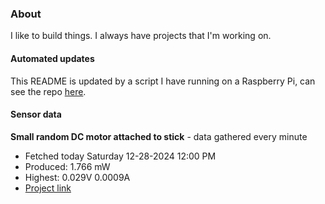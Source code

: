 ### About
I like to build things. I always have projects that I'm working on.

#### Automated updates
This README is updated by a script I have running on a Raspberry Pi, can see the repo [here](https://github.com/jdc-cunningham/raspi-git-repo-updater).

#### Sensor data


**Small random DC motor attached to stick** - data gathered every minute
- Fetched today Saturday 12-28-2024 12:00 PM
- Produced: 1.766 mW
- Highest: 0.029V 0.0009A
- [Project link](https://github.com/jdc-cunningham/turbine-raspi)